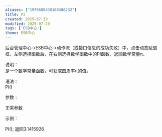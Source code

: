 ```yaml
---
aliases: ["1970685430160306232"]
title: PI
created: 2025-07-29
modified: 2025-07-29
tags: ['ESB中心']
theme: ESB中心
---
```


后台管理中心->ESB中心->动作流（或接口信息的成功失败）中，点击动态赋值框，左侧选择函数后，在右侧选择数学函数中的PI函数，返回数学常量π。

说明：  
是一个数学常量函数，可获取圆周率π的值。

语法：  
PI()  

参数：

无需参数

示例：

PI(); 返回3.1415926